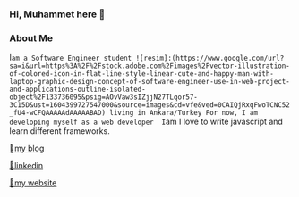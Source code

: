 ### Hi, Muhammet here 👋

<!--
**cokyaman65/cokyaman65** is a ✨ _special_ ✨ repository because its `README.md` (this file) appears on your GitHub profile.

Here are some ideas to get you started:

- 🔭 I’m currently working on ...
- 🌱 I’m currently learning ...
- 👯 I’m looking to collaborate on ...
- 🤔 I’m looking for help with ...
- 💬 Ask me about ...
- 📫 How to reach me: ...
- 😄 Pronouns: ...
- ⚡ Fun fact: ...
-->
### About Me 
I`am a Software Engineer student ![resim]:(https://www.google.com/url?sa=i&url=https%3A%2F%2Fstock.adobe.com%2Fimages%2Fvector-illustration-of-colored-icon-in-flat-line-style-linear-cute-and-happy-man-with-laptop-graphic-design-concept-of-software-engineer-use-in-web-project-and-applications-outline-isolated-object%2F133736095&psig=AOvVaw3sIZjjN27TLqor57-3C15D&ust=1604399727547000&source=images&cd=vfe&ved=0CAIQjRxqFwoTCNC52_fU4-wCFQAAAAAdAAAAABAD) living in Ankara/Turkey
For now, I am developing myself as a web developer 
I`am I love to write javascript and learn different frameworks.


[🤔my blog](https://medium.com/@cokyamanmuhammet)

[💬linkedin](https://www.linkedin.com/in/muhammet-%C3%A7okyaman-ba9591197/)

[🔭my website](muhammetcokyaman.com)
